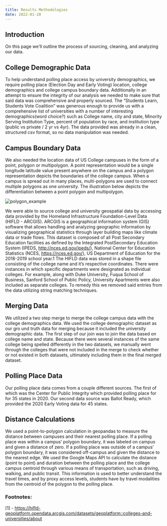 ```yaml
---
title: Results Methodologies
date: 2022-01-20
---
```


## Introduction

On this page we'll outline the process of sourcing, cleaning, and analyzing our data.

<!--more--> 


## College Demographic Data
To help understand polling place access by university demographics, we require polling place (Election Day and Early Voting) location, college demographics and college campus boundary data. Additionally in an attempt to ensure the integrity of our analysis we needed to make sure that said data was comprehensive and properly sourced. The “Students Learn, Students Vote Coalition” was generous enough to provide us with a comprehensive list of universities with a number of interesting demographics(word choice?) such as College name, city and state, Minority Serving Institution Type, percent of population by race, and institution type (public vs private / 2 yr vs 4yr). The data provided was already in a clean, structured csv format, so no data manipulation was needed. 

## Campus Boundary Data

We also needed the location data of US College campuses in the form of a point, polygon or multipolygon.  A point representation would be a single longitude latitude value present anywhere on the campus and a polygon representation depicts the boundaries of the college campus. When a campus is spread out in many places, multi-polygons are used to connect multiple polygons as one university. The illustration below depicts the differentiation between a point polygon and multipolygon.

![polygon_example](/post/images/your-image.png)

We were able to source college and university geospatial data by accessing data provided by the Homeland Infrastructure Foundation-Level Data (HIFLD - ARCGIS). ARCGIS is a geographical information system (GIS) software that allows handling and analyzing geographic information by visualizing geographical statistics through layer building maps like climate data or trade flows. This dataset is composed of all Post Secondary Education facilities as defined by the Integrated PostSecondary Education System (IPEDS, http://nces.ed.gov/ipeds/), National Center for Education Statistics (NCES, https://nces.ed.gov/), US Department of Education for the 2018-2019 school year.1  The HIFLD data was stored in a shape file consisting of the college name and it’s respective coordinates. There were instances in which specific departments were designated as individual colleges. For example, along with Duke University, Fuqua School of Business, Sanford School of Public Policy, University Apartments were also included as separate colleges. To remedy this we removed said entries from the data utilizing string matching techniques.


## Merging Data

We utilized a two step merge to merge the college campus data with the college demographics data. We used the college demographic dataset as our gro und truth data for merging because it included the university demographic data. The first step of our join was to join the data based on college name and state. Because there were several instances of the same college being spelled differently in the two datasets, we manually went through the colleges that were not included in the merge to check whether or not existed in both datasets, ultimately including them in the final merged dataset.

## Polling Place Data

Our polling place data comes from a couple different sources. The first of which was the Center for Public Integrity which provided polling place for for 35 states in 2020. Our second data source was Ballot Ready, which provided the 2020 Early Voting data for 45 states.

## Distance Calculations

We used a point-to-polygon calculation in geopandas to measure the distance between campuses and their nearest polling place. If a polling place was within a campus’ polygon boundary, it was labeled on campus and given a distance of zero. If a polling place was outside of a campus’ polygon boundary, it was considered off-campus and given the distance to the nearest edge.
We used the Google Maps API to calculate the distance (point to point) and duration between the polling place and the college campus centroid through various means of transportation, such as driving, walking, and public transit. This information is used to better understand the travel times, and by proxy access levels, students have by travel modalities from the centroid of the polygon to the polling place. 


### Footnotes: 
[1] - https://hifld-geoplatform.opendata.arcgis.com/datasets/geoplatform::colleges-and-universities/about

